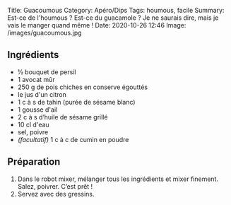 Title: Guacoumous
Category: Apéro/Dips
Tags: houmous, facile
Summary: Est-ce de l'houmous ? Est-ce du guacamole ? Je ne saurais dire, mais je vais le manger quand même !
Date: 2020-10-26 12:46
Image: /images/guacoumous.jpg

## Ingrédients

- ½ bouquet de persil
- 1 avocat mûr
- 250 g de pois chiches en conserve égouttés
- le jus d'un citron
- 1 c à s de tahin (purée de sésame blanc)
- 1 gousse d'ail    
- 2 c à s d’huile de sésame grillé
- 10 cl d'eau
- sel, poivre
- *(facultatif)* 1 c à c de cumin en poudre

## Préparation

1. Dans le robot mixer, mélanger tous les ingrédients et mixer finement. Salez, poivrer. C’est prêt !
2. Servez avec des gressins.